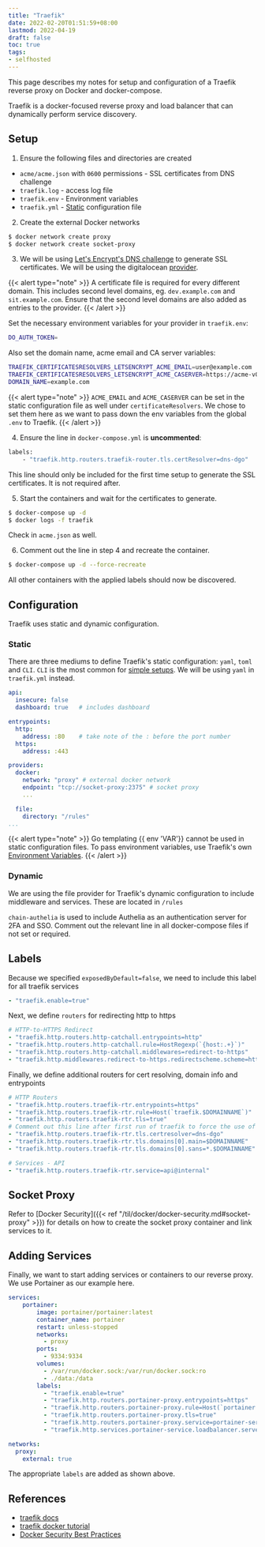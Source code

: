 ```yaml
---
title: "Traefik"
date: 2022-02-20T01:51:59+08:00
lastmod: 2022-04-19
draft: false
toc: true
tags:
- selfhosted
---
```


This page describes my notes for setup and configuration of a Traefik reverse
proxy on Docker and docker-compose.

Traefik is a docker-focused reverse proxy and load balancer that can dynamically
perform service discovery.

## Setup
1. Ensure the following files and directories are created
- `acme/acme.json` with `0600` permissions - SSL certificates from DNS challenge
- `traefik.log` - access log file
- `traefik.env` - Environment variables
- `traefik.yml` - [Static](#static) configuration file

2. Create the external Docker networks

```bash
$ docker network create proxy
$ docker network create socket-proxy
```

3. We will be using [Let's Encrypt's DNS
   challenge](https://letsencrypt.org/docs/challenge-types/) to generate SSL
   certificates. We will be using the digitalocean
   [provider](https://doc.traefik.io/traefik/https/acme/#providers).

{{< alert type="note" >}}
A certificate file is required for every different domain. This includes second
level domains, eg. `dev.example.com` and `sit.example.com`. Ensure that the
second level domains are also added as entries to the provider.
{{< /alert >}}

Set the necessary environment variables for your provider in `traefik.env`:

```bash
DO_AUTH_TOKEN=
```

Also set the domain name, acme email and CA server variables:

```bash
TRAEFIK_CERTIFICATESRESOLVERS_LETSENCRYPT_ACME_EMAIL=user@example.com
TRAEFIK_CERTIFICATESRESOLVERS_LETSENCRYPT_ACME_CASERVER=https://acme-v02.api.letsencrypt.org/directory
DOMAIN_NAME=example.com
```

{{< alert type="note" >}}
`ACME_EMAIL` and `ACME_CASERVER` can be set in the static configuration file as
well under `certificateResolvers`. We chose to set them here as we want to pass
down the env variables from the global `.env` to Traefik.
{{< /alert >}}

4. Ensure the line in `docker-compose.yml` is **uncommented**:

```bash
labels:
	- "traefik.http.routers.traefik-router.tls.certResolver=dns-dgo"
```

This line should only be included for the first time setup to generate the SSL
certificates. It is not required after.

5. Start the containers and wait for the certificates to generate.

```bash
$ docker-compose up -d
$ docker logs -f traefik
```

Check in `acme.json` as well.

6. Comment out the line in step 4 and recreate the container.

```bash
$ docker-compose up -d --force-recreate
```

All other containers with the applied labels should now be discovered.

## Configuration
Traefik uses static and dynamic configuration.

### Static
There are three mediums to define Traefik's static configuration: `yaml`, `toml` and `CLI`. `CLI` is the most common for [simple setups](https://doc.traefik.io/traefik/user-guides/docker-compose/basic-example/). We will be using `yaml` in `traefik.yml` instead.

```yaml
api:
  insecure: false
  dashboard: true   # includes dashboard

entrypoints:
  http:
    address: :80    # take note of the : before the port number
  https:
    address: :443

providers:
  docker:
    network: "proxy" # external docker network
    endpoint: "tcp://socket-proxy:2375" # socket proxy
    ...

  file:
    directory: "/rules"
...
```

{{< alert type="note" >}}
Go templating {{ env 'VAR'}} cannot be used in static configuration files. To
pass environment variables, use Traefik's own [Environment
Variables](https://doc.traefik.io/traefik/reference/static-configuration/env/).
{{< /alert >}}

### Dynamic

We are using the file provider for Traefik's dynamic configuration to include
middleware and services. These are located in `/rules`

`chain-authelia` is used to include Authelia as an authentication server for
2FA and SSO. Comment out the relevant line in all docker-compose files if not
set or required.

## Labels

Because we specified `exposedByDefault=false`, we need to include this label for
all traefik services

```yaml
- "traefik.enable=true"
```

Next, we define `routers` for redirecting http to https

```yaml
# HTTP-to-HTTPS Redirect
- "traefik.http.routers.http-catchall.entrypoints=http"
- "traefik.http.routers.http-catchall.rule=HostRegexp(`{host:.+}`)"
- "traefik.http.routers.http-catchall.middlewares=redirect-to-https"
- "traefik.http.middlewares.redirect-to-https.redirectscheme.scheme=https"
```

Finally, we define additional routers for cert resolving, domain info and entrypoints

```yaml
# HTTP Routers
- "traefik.http.routers.traefik-rtr.entrypoints=https"
- "traefik.http.routers.traefik-rtr.rule=Host(`traefik.$DOMAINNAME`)"
- "traefik.http.routers.traefik-rtr.tls=true"
# Comment out this line after first run of traefik to force the use of wildcard certs
- "traefik.http.routers.traefik-rtr.tls.certresolver=dns-dgo"
- "traefik.http.routers.traefik-rtr.tls.domains[0].main=$DOMAINNAME"
- "traefik.http.routers.traefik-rtr.tls.domains[0].sans=*.$DOMAINNAME"

# Services - API
- "traefik.http.routers.traefik-rtr.service=api@internal"
```

## Socket Proxy

Refer to [Docker Security]({{< ref
"/til/docker/docker-security.md#socket-proxy" >}}) for details on how to
create the socket proxy container and link services to it.

## Adding Services

Finally, we want to start adding services or containers to our reverse proxy. We
use Portainer as our example here.

```yaml
services:
	portainer:
		image: portainer/portainer:latest
		container_name: portainer
		restart: unless-stopped
		networks:
		  - proxy
		ports:
		  - 9334:9334
		volumes:
		  - /var/run/docker.sock:/var/run/docker.sock:ro
		  - ./data:/data
		labels:
		  - "traefik.enable=true"
		  - "traefik.http.routers.portainer-proxy.entrypoints=https"
		  - "traefik.http.routers.portainer-proxy.rule=Host(`portainer.$DOMAINNAME`)"
		  - "traefik.http.routers.portainer-proxy.tls=true"
		  - "traefik.http.routers.portainer-proxy.service=portainer-service"
		  - "traefik.http.services.portainer-service.loadbalancer.server.port=9334"

networks:
  proxy:
    external: true
```

The appropriate `labels` are added as shown above.

## References
- [traefik docs](https://doc.traefik.io/traefik/user-guides/docker-compose/acme-dns/)
- [traefik docker tutorial](https://www.smarthomebeginner.com/traefik-2-docker-tutorial/)
- [Docker Security Best Practices](https://www.smarthomebeginner.com/traefik-docker-security-best-practices/#9_Use_a_Docker_Socket_Proxy)
